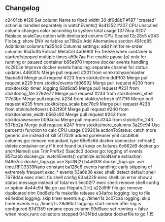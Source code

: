 ## Changelog

c2401cb #128 Set column Name to fixed width 30
df0d8b7 #187 "created" action is handled separately in watchEvents()
9a41252 #207 CPU unscaled column changes color according to system total usage
f377dca #207 Replace scaleCpu option with dedicated column CPU Scaled
f2c28c5 #243 Fix bug: show ENV variables
ac76b2e Add Alternatives section
491cd85 Additional columns
fa254c6 Columns settings: add hint for re-order columns
9545dfb Extract MetaCol
4a0e80f Fix freeze when container is started/stopped multiple times
a59c7aa Fix: enable pause [p] only for running or paused container
b65e970 Improve docker events handling
4c280ce Improve docker events handling: separate channel for status updates
44600fc Merge pull request #201 from vcmkrtchyan/master
9aaba5d Merge pull request #223 from stokito/trim
ddfff03 Merge pull request #229 from stokito/events
fd06992 Merge pull request #230 from stokito/skip_timer_logging
68d6da5 Merge pull request #231 from stokito/log_file
2792e72 Merge pull request #233 from stokito/exec_shell
117c3bc Merge pull request #234 from stokito/refresh
b1171f6 Merge pull request #235 from stokito/cpu_scale
bec78c9 Merge pull request #238 from stokito/leftovers
b32f90f Merge pull request #240 from stokito/name_width
b562c92 Merge pull request #242 from stokito/awesome
0094cba Merge pull request #244 from stokito/fix_243
537bb2a Merge pull request #247 from stokito/more_columns
3a29c94 Use percent() function to calc CPU usage
009201e actionToStatus: catch more generic die instead of kill
5f17028 added goreleaser yml
cdcb8b6 columns.go: remove redundant type
65e9c6d docker connector: refresh() delete container only if it not found but keep on failures
6c662d9 docker.go shortName() use TrimPrefix()
5aacdc3 docker.go: logging of events
957cabb docker.go: watchEvents() optimize actionName extraction
948e7cc docker_logs.go use SplitN(2)
b4a63f8 docker_logs.go: use time.RFC3339Nano constant
ba126e6 events handling: early skipping of extremely frequent exec_* events
53a6b36 exec shell: detect default shell
7679d4a exec shell: fix shell config
83a4229 exec shell: on error show a status message instead of fatal exit
5ec02f7 exec shell: remove shell config or option
4e44c9d file.go use filepath.Dir()
a22d99f file.go: remove duplicated trim
0bd8efe fix makefile release
e34afce logging: log to file
e64edbd logging: skip timer events e.g. /timer/1s
2c07cab logging: skip timer events e.g. /timer/1s
29d90cf logging: start server after log is configured
87d1359 rename cpus column
99d9aee set running = false when mock,runc collectors stopped
043f4bd update dockerfile to go 1.15
